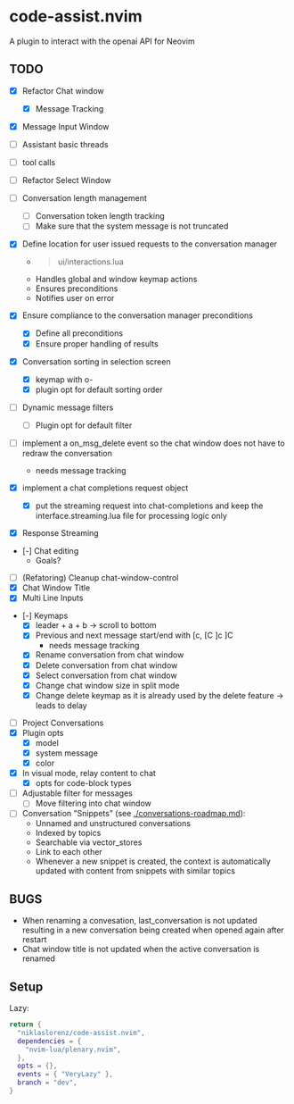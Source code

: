 # code-assist.nvim

A plugin to interact with the openai API for Neovim

## TODO

- [x] Refactor Chat window
  - [x] Message Tracking
- [x] Message Input Window
- [ ] Assistant basic threads
- [ ] tool calls
- [ ] Refactor Select Window

- [ ] Conversation length management
  - [ ] Conversation token length tracking
  - [ ] Make sure that the system message is not truncated
- [x] Define location for user issued requests to the conversation manager
  - > ui/interactions.lua
  - Handles global and window keymap actions
  - Ensures preconditions
  - Notifies user on error
- [x] Ensure compliance to the conversation manager preconditions
  - [x] Define all preconditions
  - [x] Ensure proper handling of results
- [x] Conversation sorting in selection screen
  - [x] keymap with o-<sort order key>
  - [x] plugin opt for default sorting order
- [ ] Dynamic message filters
  - [ ] Plugin opt for default filter
- [ ] implement a on_msg_delete event so the chat window does not have to redraw the conversation
  - needs message tracking
- [x] implement a chat completions request object
  - [x] put the streaming request into chat-completions and keep the interface.streaming.lua file
        for processing logic only
- [x] Response Streaming
- [-] Chat editing
  - Goals?
- [ ] (Refatoring) Cleanup chat-window-control
- [x] Chat Window Title
- [x] Multi Line Inputs
- [-] Keymaps
  - [x] leader + a + b -> scroll to bottom
  - [x] Previous and next message start/end with \[c, \[C \]c \]C
    - needs message tracking
  - [x] Rename conversation from chat window
  - [x] Delete conversation from chat window
  - [x] Select conversation from chat window
  - [x] Change chat window size in split mode
  - [x] Change delete keymap as it is already used by the delete feature -> leads to delay
- [ ] Project Conversations
- [x] Plugin opts
  - [x] model
  - [x] system message
  - [x] color
- [x] In visual mode, relay content to chat
  - [x] opts for code-block types
- [ ] Adjustable filter for messages
  - [ ] Move filtering into chat window
- [ ] Conversation "Snippets" (see [./conversations-roadmap.md](./conversations-roadmap.md)):
  - Unnamed and unstructured conversations
  - Indexed by topics
  - Searchable via vector_stores
  - Link to each other
  - Whenever a new snippet is created, the context is automatically updated with content
    from snippets with similar topics

## BUGS

- When renaming a convesation, last_conversation is not updated resulting in a new conversation being created when opened again after restart
- Chat window title is not updated when the active conversation is renamed

## Setup

Lazy:

```lua
return {
  "niklaslorenz/code-assist.nvim",
  dependencies = {
    "nvim-lua/plenary.nvim",
  },
  opts = {},
  events = { "VeryLazy" },
  branch = "dev",
}
```
